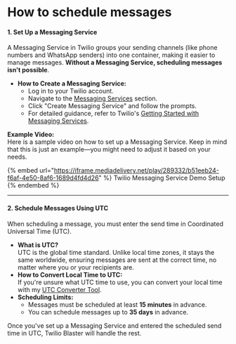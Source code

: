 # How to schedule messages

#### 1. Set Up a Messaging Service

A Messaging Service in Twilio groups your sending channels (like phone numbers and WhatsApp senders) into one container, making it easier to manage messages. **Without a Messaging Service, scheduling messages isn't possible**.

* **How to Create a Messaging Service:**
  * Log in to your Twilio account.
  * Navigate to the [Messaging Services](https://www.twilio.com/console/sms/services) section.
  * Click "Create Messaging Service" and follow the prompts.
  * For detailed guidance, refer to Twilio's [Getting Started with Messaging Services](https://help.twilio.com/articles/223181308-Getting-started-with-Messaging-Services).

**Example Video:**\
Here is a sample video on how to set up a Messaging Service. Keep in mind that this is just an example—you might need to adjust it based on your needs.

{% embed url="https://iframe.mediadelivery.net/play/289332/b51eeb24-f6af-4e50-8af6-1689d4fd4d26" %}
Twilio Messaging Service Demo Setup
{% endembed %}



***

#### 2. Schedule Messages Using UTC

When scheduling a message, you must enter the send time in Coordinated Universal Time (UTC).

* **What is UTC?**\
  UTC is the global time standard. Unlike local time zones, it stays the same worldwide, ensuring messages are sent at the correct time, no matter where you or your recipients are.
* **How to Convert Local Time to UTC:**\
  If you're unsure what UTC time to use, you can convert your local time with my [UTC Converter Tool](https://pythonandvba.com/go/twilio-blaster-utc-converter).
* **Scheduling Limits:**
  * Messages must be scheduled at least **15 minutes** in advance.
  * You can schedule messages up to **35 days** in advance.

Once you've set up a Messaging Service and entered the scheduled send time in UTC, Twilio Blaster will handle the rest.
